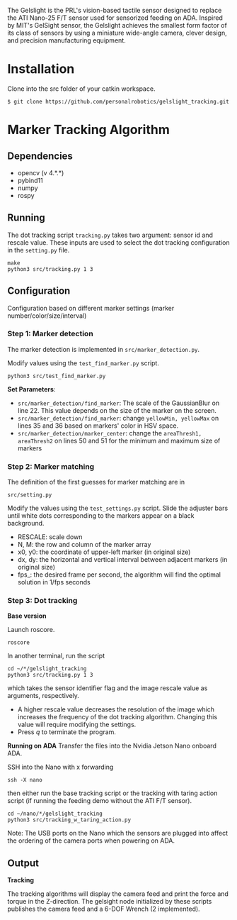 The Gelslight is the PRL's vision-based tactile sensor designed to replace the ATI Nano-25 F/T sensor used for sensorized feeding on ADA. Inspired by MIT's GelSight sensor, the Gelslight achieves the smallest form factor of its class of sensors by using a miniature wide-angle camera, clever design, and precision manufacturing equipment. 

# Installation
Clone into the src folder of your catkin workspace. 
```shell
$ git clone https://github.com/personalrobotics/gelslight_tracking.git
```

# Marker Tracking Algorithm

## Dependencies

* opencv (v 4.\*.\*)
* pybind11
* numpy
* rospy

## Running

The dot tracking script `tracking.py` takes two argument: sensor id and rescale value. These inputs are used to select the dot tracking configuration in the `setting.py` file.

```
make
python3 src/tracking.py 1 3
```
## Configuration

Configuration based on different marker settings (marker number/color/size/interval)


### Step 1: Marker detection

The marker detection is implemented in	`src/marker_detection.py`.

Modify values using the `test_find_marker.py` script.

```
python3 src/test_find_marker.py
```

**Set Parameters**:

* `src/marker_detection/find_marker`: The scale of the GaussianBlur on line 22. This value depends on the size of the marker on the screen.
* `src/marker_detection/find_marker`: change `yellowMin, yellowMax` on lines 35 and 36 based on markers' color in HSV space.
* `src/marker_detection/marker_center`: change the `areaThresh1, areaThresh2` on lines 50 and 51 for the minimum and maximum size of markers



### Step 2: Marker matching

The definition of the first guesses for marker matching are in

`src/setting.py`

Modify the values using the `test_settings.py` script. Slide the adjuster bars until white dots corresponding to the markers appear on a black background.

* RESCALE: scale down
* N, M: the row and column of the marker array
* x0, y0: the coordinate of upper-left marker (in original size)
* dx, dy: the horizontal and vertical interval between adjacent markers (in original size)
* fps_: the desired frame per second, the algorithm will find the optimal solution in 1/fps seconds

### Step 3: Dot tracking
**Base version**

Launch roscore.
```
roscore
```

In another terminal, run the script
```
cd ~/*/gelslight_tracking
python3 src/tracking.py 1 3
```

which takes the sensor identifier flag and the image rescale value as arguments, respectively. 

* A higher rescale value decreases the resolution of the image which increases the frequency of the dot tracking algorithm. Changing this value will require modifying the settings.
* Press *q* to terminate the program.

**Running on ADA**
Transfer the files into the Nvidia Jetson Nano onboard ADA.

SSH into the Nano with x forwarding
```
ssh -X nano
```
then either run the base tracking script or the tracking with taring action script (if running the feeding demo without the ATI F/T sensor).
```
cd ~/nano/*/gelslight_tracking
python3 src/tracking_w_taring_action.py
```

Note: The USB ports on the Nano which the sensors are plugged into affect the ordering of the camera ports when powering on ADA. 

## Output

**Tracking**

The tracking algorithms will display the camera feed and print the force and torque in the Z-direction. The gelsight node initialized by these scripts publishes the camera feed and a 6-DOF Wrench (2 implemented).
